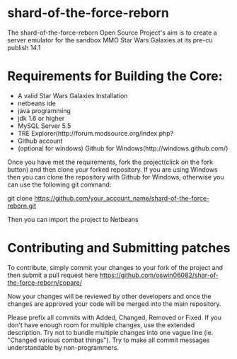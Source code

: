 shard-of-the-force-reborn
=========================
The shard-of-the-force-reborn Open Source Project's aim is to create a server emulator for the sandbox MMO Star Wars Galaxies at its pre-cu publish 14.1 

Requirements for Building the Core:
=========================
<ul>
<li>A valid Star Wars Galaxies Installation</li>
<li>netbeans ide</li>
<li>java programming</li>
<lijavascript programming</li>
<li>jdk 1.6 or higher</li>
<li>MySQL Server 5.5</li>
<li>TRE Explorer(http://forum.modsource.org/index.php?</li>
<li>Github account</li>
<li>(optional for windows) Github for Windows(http://windows.github.com/)</li>
</ul>
Once you have met the requirements, fork the project(click on the fork button) and then clone your forked repository. If you are using Windows then you can clone the repository with Github for Windows, otherwise you can use the following git command:

git clone https://github.com/your_account_name/shard-of-the-force-reborn.git

Then you can import the project to Netbeans

Contributing and Submitting patches
=========================
To contribute, simply commit your changes to your fork of the project and then submit a pull request here
https://github.com/oswin06082/shar-of-the-force-reborn/copare/

Now your changes will be reviewed by other developers and once the changes are approved your code will be merged into the main repository.

Please prefix all commits with Added, Changed, Removed or Fixed. If you don't have enough room for multiple changes, use the extended description. Try not to bundle multiple changes into one vague line (ie. "Changed various combat things"). Try to make all commit messages understandable by non-programmers.
